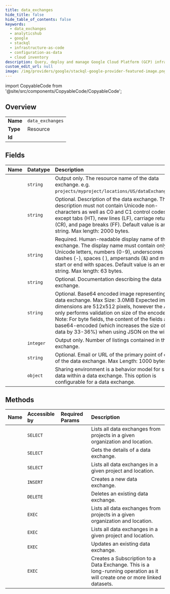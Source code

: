 ```yaml
---
title: data_exchanges
hide_title: false
hide_table_of_contents: false
keywords:
  - data_exchanges
  - analyticshub
  - google    
  - stackql
  - infrastructure-as-code
  - configuration-as-data
  - cloud inventory
description: Query, deploy and manage Google Cloud Platform (GCP) infrastructure and resources using SQL
custom_edit_url: null
image: /img/providers/google/stackql-google-provider-featured-image.png
---
```


import CopyableCode from '@site/src/components/CopyableCode/CopyableCode';




## Overview
<table><tbody>
<tr><td><b>Name</b></td><td><code>data_exchanges</code></td></tr>
<tr><td><b>Type</b></td><td>Resource</td></tr>
<tr><td><b>Id</b></td><td><CopyableCode code="google.analyticshub.data_exchanges" /></td></tr>
</tbody></table>

## Fields
| Name | Datatype | Description |
|:-----|:---------|:------------|
| <CopyableCode code="name" /> | `string` | Output only. The resource name of the data exchange. e.g. `projects/myproject/locations/US/dataExchanges/123`. |
| <CopyableCode code="description" /> | `string` | Optional. Description of the data exchange. The description must not contain Unicode non-characters as well as C0 and C1 control codes except tabs (HT), new lines (LF), carriage returns (CR), and page breaks (FF). Default value is an empty string. Max length: 2000 bytes. |
| <CopyableCode code="displayName" /> | `string` | Required. Human-readable display name of the data exchange. The display name must contain only Unicode letters, numbers (0-9), underscores (_), dashes (-), spaces ( ), ampersands (&) and must not start or end with spaces. Default value is an empty string. Max length: 63 bytes. |
| <CopyableCode code="documentation" /> | `string` | Optional. Documentation describing the data exchange. |
| <CopyableCode code="icon" /> | `string` | Optional. Base64 encoded image representing the data exchange. Max Size: 3.0MiB Expected image dimensions are 512x512 pixels, however the API only performs validation on size of the encoded data. Note: For byte fields, the content of the fields are base64-encoded (which increases the size of the data by 33-36%) when using JSON on the wire. |
| <CopyableCode code="listingCount" /> | `integer` | Output only. Number of listings contained in the data exchange. |
| <CopyableCode code="primaryContact" /> | `string` | Optional. Email or URL of the primary point of contact of the data exchange. Max Length: 1000 bytes. |
| <CopyableCode code="sharingEnvironmentConfig" /> | `object` | Sharing environment is a behavior model for sharing data within a data exchange. This option is configurable for a data exchange. |
## Methods
| Name | Accessible by | Required Params | Description |
|:-----|:--------------|:----------------|:------------|
| <CopyableCode code="organizations_locations_data_exchanges_list" /> | `SELECT` | <CopyableCode code="locationsId, organizationsId" /> | Lists all data exchanges from projects in a given organization and location. |
| <CopyableCode code="projects_locations_data_exchanges_get" /> | `SELECT` | <CopyableCode code="dataExchangesId, locationsId, projectsId" /> | Gets the details of a data exchange. |
| <CopyableCode code="projects_locations_data_exchanges_list" /> | `SELECT` | <CopyableCode code="locationsId, projectsId" /> | Lists all data exchanges in a given project and location. |
| <CopyableCode code="projects_locations_data_exchanges_create" /> | `INSERT` | <CopyableCode code="locationsId, projectsId" /> | Creates a new data exchange. |
| <CopyableCode code="projects_locations_data_exchanges_delete" /> | `DELETE` | <CopyableCode code="dataExchangesId, locationsId, projectsId" /> | Deletes an existing data exchange. |
| <CopyableCode code="_organizations_locations_data_exchanges_list" /> | `EXEC` | <CopyableCode code="locationsId, organizationsId" /> | Lists all data exchanges from projects in a given organization and location. |
| <CopyableCode code="_projects_locations_data_exchanges_list" /> | `EXEC` | <CopyableCode code="locationsId, projectsId" /> | Lists all data exchanges in a given project and location. |
| <CopyableCode code="projects_locations_data_exchanges_patch" /> | `EXEC` | <CopyableCode code="dataExchangesId, locationsId, projectsId" /> | Updates an existing data exchange. |
| <CopyableCode code="projects_locations_data_exchanges_subscribe" /> | `EXEC` | <CopyableCode code="dataExchangesId, locationsId, projectsId" /> | Creates a Subscription to a Data Exchange. This is a long-running operation as it will create one or more linked datasets. |
